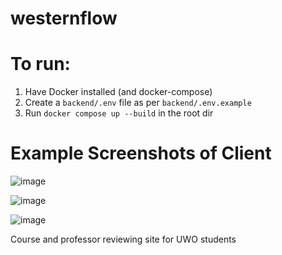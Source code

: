# westernflow

# To run:
1. Have Docker installed (and docker-compose)
2. Create a `backend/.env` file as per `backend/.env.example`
3. Run `docker compose up --build` in the root dir

# Example Screenshots of Client
![image](https://github.com/westernflow/westernflow/assets/86453692/45ab8808-2a20-4594-9e8c-425d6a61415c)

![image](https://github.com/westernflow/westernflow/assets/86453692/1461a164-6de4-47a3-b82a-0227347ef188)

![image](https://github.com/westernflow/westernflow/assets/86453692/33f16bf2-ede3-45a4-a519-8e0941fe6bd7)

Course and professor reviewing site for UWO students

